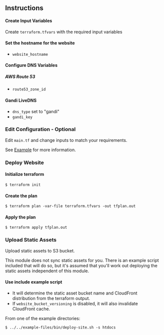 ## Instructions

#### Create Input Variables
 Create `terraform.tfvars` with the required input variables

#### Set the hostname for the website
* `website_hostname`

#### Configure DNS Variables

##### AWS Route 53
* `route53_zone_id`

#### Gandi LiveDNS
* `dns_type` set to "gandi"
* `gandi_key`

### Edit Configuration - Optional
Edit `main.tf` and change inputs to match your requirements.

See [Example](#example) for more information.

### Deploy Website
#### Initialize terraform

`$ terraform init`

#### Create the plan

`$ terraform plan -var-file terraform.tfvars -out tfplan.out`

#### Apply the plan

`$ terraform apply tfplan.out`

### Upload Static Assets
Upload static assets to S3 bucket.

This module does not sync static assets for you.
There is an example script included that will do so, but it's assumed that you'll
work out deploying the static assets independent of this module.

#### Use include example script
* It will determine the static asset bucket name and CloudFront
distribution from the terraform output.
* If `website_bucket_versioning` is disabled, it will also invalidate CloudFront cache.

From one of the example directories:

```shell
$ ../../example-files/bin/deploy-site.sh -s htdocs
````
